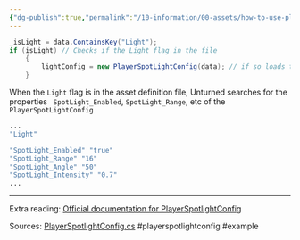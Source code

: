 ```yaml
---
{"dg-publish":true,"permalink":"/10-information/00-assets/how-to-use-player-spot-light-config/","created":"2024-05-15T13:36:49.893+07:00","updated":"2024-05-15T13:46:00.549+07:00"}
---
```


```csharp
_isLight = data.ContainsKey("Light"); 
if (isLight) // Checks if the Light flag in the file
    {
        lightConfig = new PlayerSpotLightConfig(data); // if so loads the light config properties from the file
    }
```
When the `Light` flag is in the asset definition file, Unturned searches for the properties ` SpotLight_Enabled`, `SpotLight_Range`, etc of the `PlayerSpotLightConfig`

```q
...
"Light"

"SpotLight_Enabled" "true"
"SpotLight_Range" "16"
"SpotLight_Angle" "50"
"SpotLight_Intensity" "0.7"
...
```

---
Extra reading:
[Official documentation for PlayerSpotlightConfig](https://docs.smartlydressedgames.com/en/stable/data/struct/playerspotlightconfig.html#playerspotlightconfig) 

Sources:
[PlayerSpotlightConfig.cs](https://github.com/Unturned-Datamining/Unturned-Datamining/blob/faa74e5dfb140c4cd77b5ce098de4338d50e839a/Assembly-CSharp/SDG.Unturned/ItemMeleeAsset.cs#L95) 
#playerspotlightconfig #example 